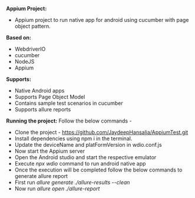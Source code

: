 **Appium Project:**
- Appium project to run native app for android using cucumber with page object pattern.

**Based on:**
- WebdriverIO
- cucumber
- NodeJS
- Appium

**Supports:**
- Native Android apps
- Supports Page Object Model
- Contains sample test scenarios in cucumber
- Supports allure reports

**Running the project:**
Follow the below commands -

- Clone the project - https://github.com/JaydeepHansalia/AppiumTest.git
- Install dependencies using npm i in the terminal.
- Update the deviceName and platFormVersion in wdio.conf.js
- Now start the Appium server 
- Open the Android studio and start the respective emulator
- Execute _npx wdio_ command to run android native app
- Once the execution will be completed follow the below commands to generate allure report
- First run _allure generate ./allure-results --clean_
- Now run _allure open ./allure-report_
